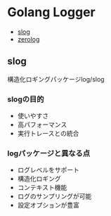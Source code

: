 # Golang Logger

- [slog](https://pkg.go.dev/log/slog)
- [zerolog](https://github.com/rs/zerolog)

## slog

構造化ロギングパッケージlog/slog

### slogの目的

- 使いやすさ
- 高パフォーマンス
- 実行トレースとの統合

### logパッケージと異なる点

- ログレベルをサポート
- 構造化ロギング
- コンテキスト機能
- ログのサンプリングが可能
- 設定オプションが豊富
